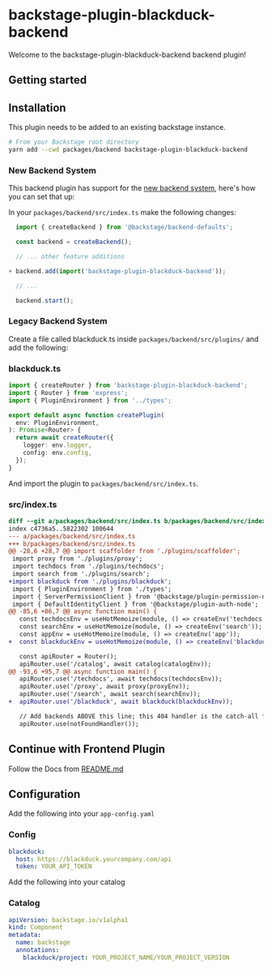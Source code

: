 # backstage-plugin-blackduck-backend

Welcome to the backstage-plugin-blackduck-backend backend plugin!

## Getting started

## Installation

This plugin needs to be added to an existing backstage instance.

```bash
# From your Backstage root directory
yarn add --cwd packages/backend backstage-plugin-blackduck-backend
```

### New Backend System

This backend plugin has support for the [new backend system](https://backstage.io/docs/backend-system/), here's how you can set that up:

In your `packages/backend/src/index.ts` make the following changes:

```typescript
  import { createBackend } from '@backstage/backend-defaults';

  const backend = createBackend();

  // ... other feature additions

+ backend.add(import('backstage-plugin-blackduck-backend'));

  // ...

  backend.start();
```

### Legacy Backend System

Create a file called blackduck.ts inside `packages/backend/src/plugins/` and add the following:

### blackduck.ts

```typescript
import { createRouter } from 'backstage-plugin-blackduck-backend';
import { Router } from 'express';
import { PluginEnvironment } from '../types';

export default async function createPlugin(
  env: PluginEnvironment,
): Promise<Router> {  
  return await createRouter({
    logger: env.logger,
    config: env.config,
  });
}
```

And import the plugin to `packages/backend/src/index.ts`.
### src/index.ts
```diff
diff --git a/packages/backend/src/index.ts b/packages/backend/src/index.ts
index c4736a5..5822302 100644
--- a/packages/backend/src/index.ts
+++ b/packages/backend/src/index.ts
@@ -28,6 +28,7 @@ import scaffolder from './plugins/scaffolder';
 import proxy from './plugins/proxy';
 import techdocs from './plugins/techdocs';
 import search from './plugins/search';
+import blackduck from './plugins/blackduck';
 import { PluginEnvironment } from './types';
 import { ServerPermissionClient } from '@backstage/plugin-permission-node';
 import { DefaultIdentityClient } from '@backstage/plugin-auth-node';
@@ -85,6 +86,7 @@ async function main() {
   const techdocsEnv = useHotMemoize(module, () => createEnv('techdocs'));
   const searchEnv = useHotMemoize(module, () => createEnv('search'));
   const appEnv = useHotMemoize(module, () => createEnv('app'));
+  const blackduckEnv = useHotMemoize(module, () => createEnv('blackduck'));

   const apiRouter = Router();
   apiRouter.use('/catalog', await catalog(catalogEnv));
@@ -93,6 +95,7 @@ async function main() {
   apiRouter.use('/techdocs', await techdocs(techdocsEnv));
   apiRouter.use('/proxy', await proxy(proxyEnv));
   apiRouter.use('/search', await search(searchEnv));
+  apiRouter.use('/blackduck', await blackduck(blackduckEnv));

   // Add backends ABOVE this line; this 404 handler is the catch-all fallback
   apiRouter.use(notFoundHandler());

```

## Continue with Frontend Plugin
Follow the Docs from [README.md](https://github.com/deepan10/backstage-plugins/blob/main/plugins/blackduck/README.md)

## Configuration

Add the following into your `app-config.yaml`
### Config
```yaml
blackduck:
  host: https://blackduck.yourcompany.com/api
  token: YOUR_API_TOKEN
```

Add the following into your catalog
### Catalog
```yaml
apiVersion: backstage.io/v1alpha1
kind: Component
metadata:
  name: backstage
  annotations:
    blackduck/project: YOUR_PROJECT_NAME/YOUR_PROJECT_VERSION
```